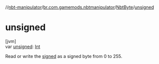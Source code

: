 //[nbt-manipulator](../../../index.md)/[br.com.gamemods.nbtmanipulator](../index.md)/[NbtByte](index.md)/[unsigned](unsigned.md)

# unsigned

[jvm]\
var [unsigned](unsigned.md): [Int](https://kotlinlang.org/api/latest/jvm/stdlib/kotlin/-int/index.html)

Read or write the [signed](signed.md) as a signed byte from 0 to 255.

